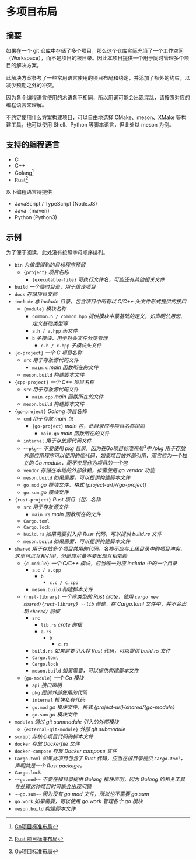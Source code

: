 # 多项目布局

## 摘要

如果在一个 git 仓库中存储了多个项目，那么这个仓库实际充当了一个工作空间（Workspace），而不是项目的根目录。因此本项目提供一个用于同时管理多个项目的解决方案。

此解决方案参考了一些常用语言使用的项目布局和约定，并添加了额外的约束，以减少预期之外的冲突。

因为各个编程语言使用的术语各不相同，所以用词可能会出现混乱，请按照对应的编程语言来理解。

不约定使用什么方案构建项目，可以自由地选择 CMake、meson、XMake 等构建工具，也可以使用 Shell、Python 等脚本语言，但此处以 meson 为例。

## 支持的编程语言

- C
- C++
- Golang[^1]
- Rust[^2]

以下编程语言待提供

- JavaScript / TypeScript (Node.JS)
- Java（maven）
- Python (Python3)

## 示例

为了便于阅读，此处没有按照字母顺序排列。

- `bin` *为编译得到的目标程序预留*
  - `{project}` *项目名称*
    - `{executable-file}` *可执行文件名，可能还有其他相关文件*
- `build` *一个临时目录，用于编译项目*
- `docs` *存储项目文档*
- `include` *总 include 目录，包含项目中所有以 C/C++ 头文件形式提供的接口*
  - `{module}` *模块名称*
    - `common.h / common.hpp` *提供模块中最基础的定义，如声明公用宏、定义基础类型等*
    - `a.h / a.hpp` *头文件*
    - `b` *子模块，用于对头文件分类管理*
      - `c.h / c.hpp` *子模块头文件*
- `{c-project}` *一个 C 项目名称*
  - `src` *用于存放源代码文件*
    - `main.c` *main 函数所在的文件*
  - `meson.build` *构建脚本文件*
- `{cpp-project}` *一个 C++ 项目名称*
  - `src` *用于存放源代码文件*
    - `main.cpp` *main 函数所在的文件*
  - `meson.build` *构建脚本文件*
- `{go-project}` *Golang 项目名称*
  - `cmd` *用于存放 main 包*
    - `{go-project}` *main 包，此目录应与项目名称相同*
      - `main.go` *main 函数所在的文件*
  - `internal` *用于存放源代码文件*
  - `~~pkg~~` *不要使用 pkg 目录，因为在Go项目标准布局[^1]中 /pkg 用于存放外部应用程序可以使用的库代码，如果项目被外部引用，那它应为一个独立的 Go module，而不仅是作为项目的一个包*
  - `vendor` *存储在本地的外部依赖，按需使用 go vendor 功能*
  - `meson.build` *如果需要，可以提供构建脚本文件*
  - `go.mod` *go 模块文件，格式 {project-url}/{go-project}*
  - `go.sum` *go 模块文件*
- `{rust-project}` *Rust 项目（包）名称*
  - `src` *用于存放源文件*
    - `main.rs` *main 函数所在的文件*
  - `Cargo.toml`
  - `Cargo.lock`
  - `build.rs` *如果需要引入非 Rust 代码，可以提供 build.rs 文件*
  - `meson.build` *如果需要，可以提供构建脚本文件*
- `shared` *用于存放多个项目共用的代码。名称不应与上级目录中的项目冲突，这里可以互相引用，但是应尽量不要出现互相依赖*
  - `{c-module}` *一个 C/C++ 模块，应当唯一对应 include 中的一个目录*
    - `a.c / a.cpp`
      - `b`
        - `c.c / c.cpp`
    - `meson.build` *构建脚本文件*
  - `{rust-library}` *一个库类型的 Rust crate，使用 `cargo new shared/{rust-library} --lib` 创建，在 Cargo.toml 文件中，并不会出现 `shared/` 前缀*
    - `src`
      - `lib.rs` *crate 的根*
      - `a.rs`
        - `b`
          - `c.rs`
    - `build.rs` *如果需要引入非 Rust 代码，可以提供 build.rs 文件*
    - `Cargo.toml`
    - `Cargo.lock`
    - `meson.build` *如果需要，可以提供构建脚本文件*
  - `{go-module}` *一个 Go 模块*
    - `api` *接口声明*
    - `pkg` *提供外部使用的代码*
    - `internal` *模块私有代码*
    - `go.mod` *go 模块文件，格式 {project-url}/shared/{go-module}*
    - `go.sum` *go 模块文件*
- `modules` *通过 git summodule 引入的外部模块*
  - `{external-git-module}` *外部 git submodule*
- `script` *非核心项目代码的脚本文件*
- `docker` *存放 Dockerfile 文件*
- `docker-compose` *存放 Docker compose 文件*
- `Cargo.toml` *如果此项目包含了 Rust 代码，应当在根目录提供 `Cargo.toml`，声明其是一个 Rust packege。*
- `Cargo.lock`
- `~~go.mod~~` *不要在根目录提供 Golang 模块声明，因为 Golang 的相关工具在处理这种项目时可能会出现问题*
- `~~go.sum~~`  *因为没有 go.mod 文件，所以也不需要 go.sum*
- `go.work` *如果需要，可以使用 go.work 管理各个 go 模块*
- `meson.build` *构建脚本文件*

[^1]: [Go项目标准布局](https://github.com/golang-standards/project-layout/blob/master/README_zh-CN.mdhttps://github.com/golang-standards/project-layout)
[^2]: [Rust 项目标准布局](https://doc.rust-lang.org/cargo/guide/project-layout.html)
